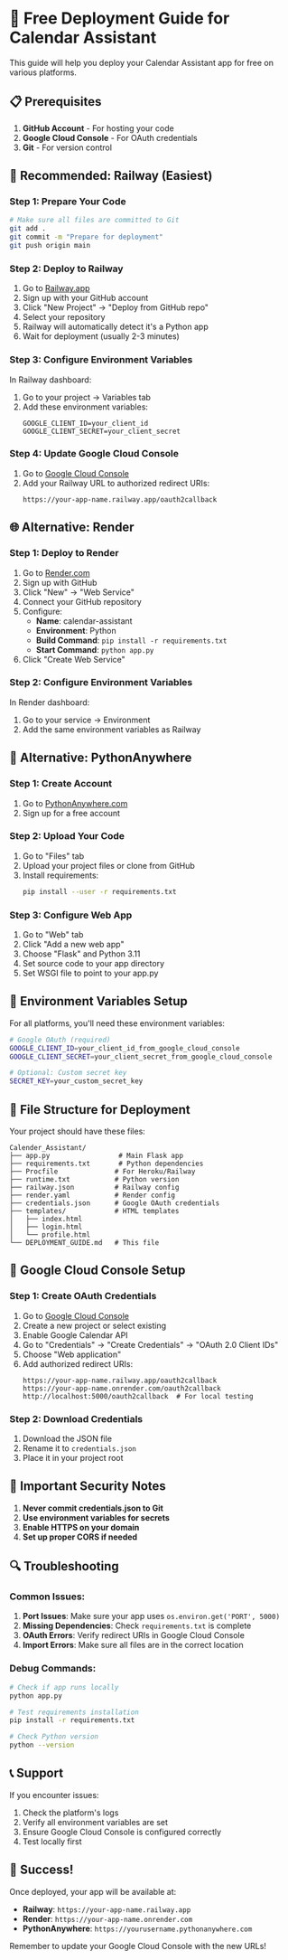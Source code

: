 # 🚀 Free Deployment Guide for Calendar Assistant

This guide will help you deploy your Calendar Assistant app for free on various platforms.

## 📋 Prerequisites

1. **GitHub Account** - For hosting your code
2. **Google Cloud Console** - For OAuth credentials
3. **Git** - For version control

## 🎯 Recommended: Railway (Easiest)

### Step 1: Prepare Your Code
```bash
# Make sure all files are committed to Git
git add .
git commit -m "Prepare for deployment"
git push origin main
```

### Step 2: Deploy to Railway
1. Go to [Railway.app](https://railway.app)
2. Sign up with your GitHub account
3. Click "New Project" → "Deploy from GitHub repo"
4. Select your repository
5. Railway will automatically detect it's a Python app
6. Wait for deployment (usually 2-3 minutes)

### Step 3: Configure Environment Variables
In Railway dashboard:
1. Go to your project → Variables tab
2. Add these environment variables:
   ```
   GOOGLE_CLIENT_ID=your_client_id
   GOOGLE_CLIENT_SECRET=your_client_secret
   ```

### Step 4: Update Google Cloud Console
1. Go to [Google Cloud Console](https://console.cloud.google.com)
2. Add your Railway URL to authorized redirect URIs:
   ```
   https://your-app-name.railway.app/oauth2callback
   ```

## 🌐 Alternative: Render

### Step 1: Deploy to Render
1. Go to [Render.com](https://render.com)
2. Sign up with GitHub
3. Click "New" → "Web Service"
4. Connect your GitHub repository
5. Configure:
   - **Name**: calendar-assistant
   - **Environment**: Python
   - **Build Command**: `pip install -r requirements.txt`
   - **Start Command**: `python app.py`
6. Click "Create Web Service"

### Step 2: Configure Environment Variables
In Render dashboard:
1. Go to your service → Environment
2. Add the same environment variables as Railway

## 🐍 Alternative: PythonAnywhere

### Step 1: Create Account
1. Go to [PythonAnywhere.com](https://www.pythonanywhere.com)
2. Sign up for a free account

### Step 2: Upload Your Code
1. Go to "Files" tab
2. Upload your project files or clone from GitHub
3. Install requirements:
   ```bash
   pip install --user -r requirements.txt
   ```

### Step 3: Configure Web App
1. Go to "Web" tab
2. Click "Add a new web app"
3. Choose "Flask" and Python 3.11
4. Set source code to your app directory
5. Set WSGI file to point to your app.py

## 🔧 Environment Variables Setup

For all platforms, you'll need these environment variables:

```bash
# Google OAuth (required)
GOOGLE_CLIENT_ID=your_client_id_from_google_cloud_console
GOOGLE_CLIENT_SECRET=your_client_secret_from_google_cloud_console

# Optional: Custom secret key
SECRET_KEY=your_custom_secret_key
```

## 📁 File Structure for Deployment

Your project should have these files:
```
Calender_Assistant/
├── app.py                 # Main Flask app
├── requirements.txt       # Python dependencies
├── Procfile              # For Heroku/Railway
├── runtime.txt           # Python version
├── railway.json          # Railway config
├── render.yaml           # Render config
├── credentials.json      # Google OAuth credentials
├── templates/            # HTML templates
│   ├── index.html
│   ├── login.html
│   └── profile.html
└── DEPLOYMENT_GUIDE.md   # This file
```

## 🔐 Google Cloud Console Setup

### Step 1: Create OAuth Credentials
1. Go to [Google Cloud Console](https://console.cloud.google.com)
2. Create a new project or select existing
3. Enable Google Calendar API
4. Go to "Credentials" → "Create Credentials" → "OAuth 2.0 Client IDs"
5. Choose "Web application"
6. Add authorized redirect URIs:
   ```
   https://your-app-name.railway.app/oauth2callback
   https://your-app-name.onrender.com/oauth2callback
   http://localhost:5000/oauth2callback  # For local testing
   ```

### Step 2: Download Credentials
1. Download the JSON file
2. Rename it to `credentials.json`
3. Place it in your project root

## 🚨 Important Security Notes

1. **Never commit credentials.json to Git**
2. **Use environment variables for secrets**
3. **Enable HTTPS on your domain**
4. **Set up proper CORS if needed**

## 🔍 Troubleshooting

### Common Issues:

1. **Port Issues**: Make sure your app uses `os.environ.get('PORT', 5000)`
2. **Missing Dependencies**: Check `requirements.txt` is complete
3. **OAuth Errors**: Verify redirect URIs in Google Cloud Console
4. **Import Errors**: Make sure all files are in the correct location

### Debug Commands:
```bash
# Check if app runs locally
python app.py

# Test requirements installation
pip install -r requirements.txt

# Check Python version
python --version
```

## 📞 Support

If you encounter issues:
1. Check the platform's logs
2. Verify all environment variables are set
3. Ensure Google Cloud Console is configured correctly
4. Test locally first

## 🎉 Success!

Once deployed, your app will be available at:
- **Railway**: `https://your-app-name.railway.app`
- **Render**: `https://your-app-name.onrender.com`
- **PythonAnywhere**: `https://yourusername.pythonanywhere.com`

Remember to update your Google Cloud Console with the new URLs! 